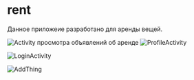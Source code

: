 # rent
Данное приложеие разработано для аренды вещей.

![Activity просмотра объявлений об аренде](https://user-images.githubusercontent.com/36233896/61234367-8f43b900-a73b-11e9-9182-96c1849b23da.jpg)
![ProfileActivity](https://user-images.githubusercontent.com/36233896/61234610-2a3c9300-a73c-11e9-882e-e06660ec895a.jpg)

![LoginActivity](https://user-images.githubusercontent.com/36233896/61234829-bfd82280-a73c-11e9-9e57-57eb36f67ace.jpg)

![AddThing](https://user-images.githubusercontent.com/36233896/61234942-02016400-a73d-11e9-8104-ad55737af614.jpg)
